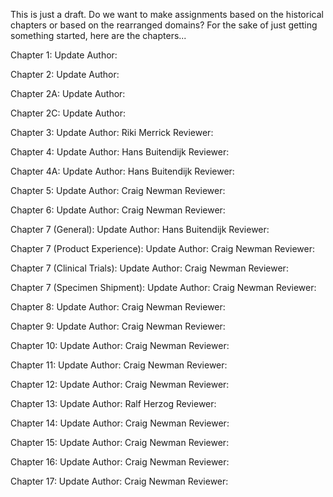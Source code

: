This is just a draft.  Do we want to make assignments based on the historical chapters or based on the rearranged domains?  For the sake of just getting something started, here are the chapters...

Chapter 1: Update Author: 

Chapter 2: Update Author: 

Chapter 2A: Update Author: 

Chapter 2C: Update Author: 

Chapter 3: Update Author: Riki Merrick  Reviewer:

Chapter 4: Update Author: Hans Buitendijk  Reviewer:

Chapter 4A: Update Author: Hans Buitendijk  Reviewer:

Chapter 5: Update Author: Craig Newman  Reviewer:

Chapter 6: Update Author: Craig Newman  Reviewer:

Chapter 7 (General): Update Author: Hans Buitendijk  Reviewer:

Chapter 7 (Product Experience): Update Author: Craig Newman  Reviewer:

Chapter 7 (Clinical Trials): Update Author: Craig Newman  Reviewer:

Chapter 7 (Specimen Shipment): Update Author: Craig Newman  Reviewer:

Chapter 8: Update Author: Craig Newman  Reviewer: 

Chapter 9: Update Author: Craig Newman  Reviewer: 

Chapter 10: Update Author: Craig Newman  Reviewer: 

Chapter 11: Update Author: Craig Newman  Reviewer:

Chapter 12: Update Author: Craig Newman  Reviewer:

Chapter 13: Update Author: Ralf Herzog  Reviewer:

Chapter 14: Update Author: Craig Newman  Reviewer:

Chapter 15: Update Author: Craig Newman  Reviewer:

Chapter 16: Update Author: Craig Newman  Reviewer:

Chapter 17: Update Author: Craig Newman  Reviewer:
